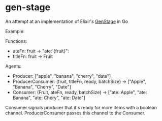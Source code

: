 # gen-stage

An attempt at an implementation of Elixir's [GenStage](https://hexdocs.pm/gen_stage/GenStage.html) in Go

Example:

Functions:
- ateFn: fruit -> "ate: {fruit}":
- titleFn: fruit -> Fruit

Agents:
- Producer: ["apple", "banana", "cherry", "date"]
- ProducerConsumer: (fruit, titleFn, ready, batchSize) -> ["Apple", "Banana", "Cherry", "Date"]
- Consumer: (Fruit, ateFn, ready, batchSize) -> ["ate: Apple", "ate: Banana", "ate: Chery", "ate: Date"]

Consumer signals producer that it's ready for more items with a boolean channel. ProducerConsumer passes this channel to the Consumer.
